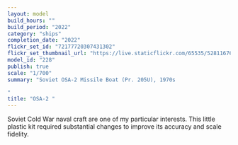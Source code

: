 ```yaml
---
layout: model
build_hours: ""
build_period: "2022"
category: "ships"
completion_date: "2022"
flickr_set_id: "72177720307431302"
flickr_set_thumbnail_url: "https://live.staticflickr.com/65535/52811676488_dfa1cd7951_m.jpg"
model_id: "228"
publish: true
scale: "1/700"
summary: "Soviet OSA-2 Missile Boat (Pr. 205U), 1970s

"
title: "OSA-2 "
---
```


Soviet Cold War naval craft are one of my particular interests. This little plastic kit required substantial changes to improve its accuracy and scale fidelity.
